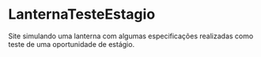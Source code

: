 # LanternaTesteEstagio
Site simulando uma lanterna com algumas especificações realizadas como teste de uma oportunidade de estágio.
